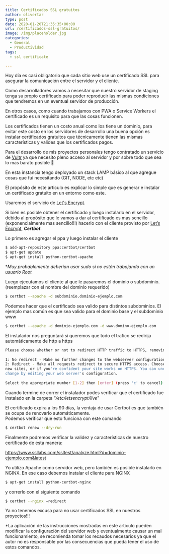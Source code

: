 ```yaml
---
title: Certificados SSL gratuitos
author: olivertar
type: post
date: 2020-01-20T21:35:35+00:00
url: /certificados-ssl-gratuitos/
image: /img/placeholder.jpg
categories:
  - General
  - Productividad
tags:
  - ssl certificate

---
```

Hoy día es casi obligatorio que cada sitio web use un certificado SSL para asegurar la comunicación entre el servidor y el cliente.

Como desarrolladores vamos a necesitar que nuestro servidor de staging tenga su propio certificado para poder reproducir las mismas condiciones que tendremos en un eventual servidor de producción.

En otros casos, como cuando trabajamos con PWA o Service Workers el certificado es un requisito para que las cosas funcionen.

Los certificados tienen un costo anual como los tiene un dominio, para evitar este costo en los servidores de desarrollo una buena opción es instalar certificados gratuitos que técnicamente tienen las mismas características y valides que los certificados pagos.

Para el desarrollo de mis proyectos personales tengo contratado un servicio de <a href="https://www.vultr.com" target="_blank" rel="noreferrer noopener" aria-label="Vultr (opens in a new tab)">Vultr</a> ya que necesito pleno acceso al servidor y por sobre todo que sea lo mas barato posible 🙂

En esta instancia tengo deployado un stack LAMP básico al que agregue cosas que fui necesitando (GIT, NODE, etc etc)

El propósito de este articulo es explicar lo simple que es generar e instalar un certificado gratuito en un entorno como este.

Usaremos el servicio de [Let's Encrypt](https://letsencrypt.org/).

Si bien es posible obtener el certificado y luego instalarlo en el servidor, debido al propósito que le vamos a dar al certificado es mas sencillo (exponencialmente mas sencillo!!!) hacerlo con el cliente provisto por <a href="https://letsencrypt.org/" target="_blank" rel="noreferrer noopener" aria-label="Let’s Encrypt (opens in a new tab)">Let’s Encrypt</a>, **_Certbot_**.

Lo primero es agregar el ppa y luego instalar el cliente

```bash
$ add-apt-repository ppa:certbot/certbot
$ apt-get update
$ apt-get install python-certbot-apache
```

 *_Muy probablemente deberían usar sudo si no están trabajando con un usuario Root_

Luego ejecutamos el cliente al que le pasaremos el dominio o subdominio. (reemplazar con el nombre del dominio requerido)

```bash
$ certbot --apache -d subdominio.dominio-ejemplo.com
```

Podemos hacer que el certificado sea valido para distintos subdominios. El ejemplo mas común es que sea valido para el dominio base y el subdominio www

```bash
$ certbot --apache -d dominio-ejemplo.com -d www.domino-ejemplo.com
```

El instalador nos preguntará si queremos que todo el trafico se redirija automáticamente de http a https

```bash
Please choose whether or not to redirect HTTP traffic to HTTPS, removing HTTP access.
 
1: No redirect - Make no further changes to the webserver configuration.
2: Redirect - Make all requests redirect to secure HTTPS access. Choose this for
new sites, or if you're confident your site works on HTTPS. You can undo this
change by editing your web server's configuration.
 
Select the appropriate number [1-2] then [enter] (press 'c' to cancel): 1
```

Cuando termine de correr el instalador podes verificar que el certificado fue instalado en la carpeta “_/etc/letsencrypt/live_”

El certificado expira a los 90 días, la ventaja de usar Certbot es que también se ocupa de renovarlo automáticamente.  
Podemos verificar que esto funciona con este comando

```bash
$ certbot renew --dry-run
```

Finalmente podremos verificar la validez y características de nuestro certificado de esta manera:

<https://www.ssllabs.com/ssltest/analyze.html?d=dominio-ejemplo.com&latest>

Yo utilizo Apache como servidor web, pero también es posible instalarlo en NGINX. En ese caso debemos instalar el cliente para NGINX

```bash
$ apt-get install python-certbot-nginx
```

y correrlo con el siguiente comando

```bash
$ certbot --nginx –redirect
```

Ya no tenemos excusa para no usar certificados SSL en nuestros proyectos!!!

  *La aplicación de las instrucciones mostradas en este articulo pueden modificar la configuración del servidor web y eventualmente causar un mal funcionamiento, se recomienda tomar los recaudos necesarios ya que el autor no es responsable por las consecuencias que pueda tener el uso de estos comandos.

